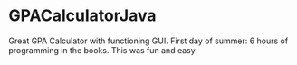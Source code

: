 # GPACalculatorJava
Great GPA Calculator with functioning GUI. First day of summer: 6 hours of programming in the books. This was fun and easy.

